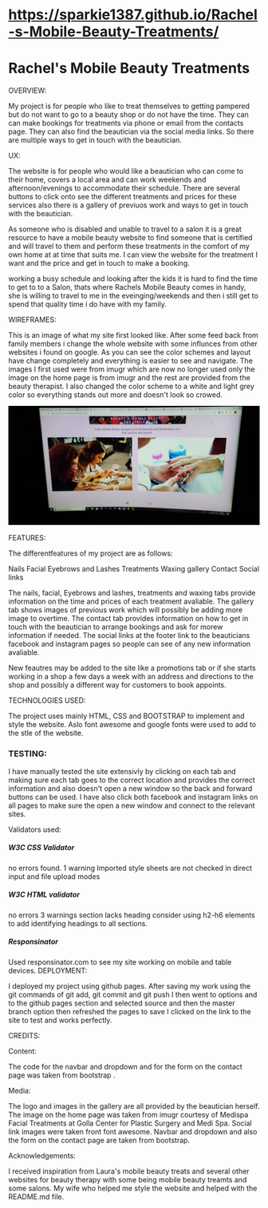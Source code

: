 # https://sparkie1387.github.io/Rachel-s-Mobile-Beauty-Treatments/
                                                  
                                       
<h1>                                                 Rachel's Mobile Beauty Treatments </h1>
    

OVERVIEW:

My project is for people who like to treat themselves to getting pampered but do not want to go
to a beauty shop or do not have the time. They can can make bookings for treatments via phone or email from the contacts page.
They can also find the beautician via the social media links. So there are multiple ways to get in touch with the beautician.


UX:

The website is for people who would like a beautician who can come to their home, covers a local area and can work 
weekends and afternoon/evenings to accommodate their schedule.
There are several buttons to click onto see the different treatments and prices for these services also there is a gallery of previuos work
and ways to get in touch with the beautician.

As someone who is disabled and unable to travel to a salon it is a great resource to have a mobile beauty website to find someone that is certified and will travel 
to them and perform these treatments in the comfort of my own home at at time that suits me. I can view the website for the treatment I want and the price 
and get in touch to make a booking.

working a busy schedule and looking after the kids it is hard to find the time to get to to a Salon, thats where Rachels Mobile Beauty comes in handy, 
she is willing to travel to me in the eveinging/weekends and then i still get to spend that quality time i do have with my family.

WIREFRAMES:

This is an image of what my site first looked like. After some feed back from family members i change the whole website with some influnces from other websites i found
on google. As you can see the color schemes and layout have change completely and everything is easier to see and navigate. The images I first used were from imugr 
which are now no longer used only the image on the home page is from imugr and the rest are provided from the beauty therapist. I also changed the color scheme to a
white and light grey color so everything stands out more and doesn't look so crowed. 

<img src="Original-site"/>


FEATURES:

The differentfeatures of my project are as follows:

Nails 
Facial
Eyebrows and Lashes
Treatments
Waxing
gallery
Contact
Social links

The nails, facial, Eyebrows and lashes, treatments and waxing tabs provide information on the time and prices of each treatment avaliable.
The gallery tab shows images of previous work which will possibly be adding more image to overtime.
The contact tab provides information on how to get in touch with the beautician to arrange bookings and ask for morew information if needed.
The social links at the footer link to the beauticians facebook and instagram pages so people can see of any new information avaliable.

New feautres may be added to the site like a promotions tab or if she starts working in a shop a few days a week with an address and directions to the shop
and possibly a different way for customers to book appoints.


TECHNOLOGIES USED:

The project uses mainly HTML, CSS and BOOTSTRAP to implement and style the website.
Aslo font awesome and google fonts were used to add to the stle of the website.


<h3>TESTING:</h3>

I have manually tested the site extensivly by clicking on each tab and making sure each tab goes to the correct location and provides the correct information and also
doesn't open a new window so the back and forward buttons can be used. I have also click both facebook and instagram links on all pages to make sure the open a new window and 
connect to the relevant sites.

Validators used:

<h5>W3C CSS Validator</h5>
no errors found.
1 warning Imported style sheets are not checked in direct input and file upload modes

<h5>W3C HTML validator</h5> 
no errors
3 warnings section lacks heading consider using h2-h6 elements to add identifying headings to all sections.

<h5>Responsinator</h5>
Used responsinator.com to see my site working on mobile and table devices.
DEPLOYMENT:

I deployed my project using github pages. After saving my work using the git commands of git add, git commit and git push I then went to options and to the github pages section
and selected source and then the master branch option then refreshed the pages to save I clicked on the link to the site to test and works perfectly.



CREDITS:


Content:

The code for the navbar and dropdown and for the form on the contact page was taken from bootstrap . 

Media:

The logo and images in the gallery are all provided by the beautician herself.
The image on the home page was taken from imugr courtesy of Medispa Facial Treatments at Golla Center for Plastic Surgery and Medi Spa.
Social link images were taken front font awesome.
Navbar and dropdown and also the form on the contact page are taken from bootstrap.

Acknowledgements:

I received inspiration from Laura's mobile beauty treats and several other websites for beauty
therapy with some being mobile beauty treamts and some salons.
My wife who helped me style the website and helped with the README.md file.